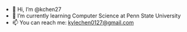 - 👋 Hi, I’m @kchen27
- 🌱 I’m currently learning Computer Science at Penn State University
- 📫 You can reach me: kylechen0127@gmail.com

<!---
kchen27/kchen27 is a ✨ special ✨ repository because its `README.md` (this file) appears on your GitHub profile.
You can click the Preview link to take a look at your changes.
--->
